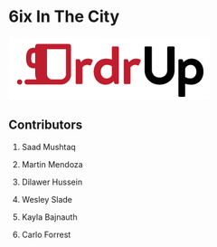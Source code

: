 # 6ix In The City

![OrdrUp](https://github.com/SaadBenn/6ixInTheCity/blob/master/OrdrUp.png)


## Contributors
1. Saad Mushtaq

2. Martin Mendoza

3. Dilawer Hussein

4. Wesley Slade

5. Kayla Bajnauth

6. Carlo Forrest
